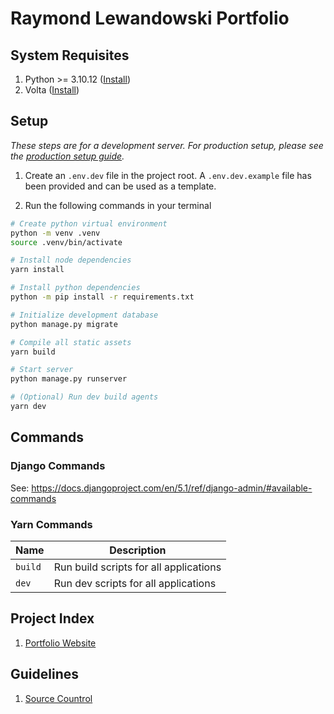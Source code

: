 # Raymond Lewandowski Portfolio


## System Requisites

1. Python >= 3.10.12 ([Install](https://www.python.org/downloads/release/python-31012/))
2. Volta ([Install](https://docs.volta.sh/guide/getting-started))

## Setup

*These steps are for a development server. For production setup, please see the [production setup guide](./docs/Production-Setup.md).*

1. Create an `.env.dev` file in the project root. A `.env.dev.example` file has been provided and can be used as a template.

2. Run the following commands in your terminal

```sh
# Create python virtual environment
python -m venv .venv
source .venv/bin/activate

# Install node dependencies
yarn install

# Install python dependencies
python -m pip install -r requirements.txt

# Initialize development database
python manage.py migrate

# Compile all static assets
yarn build

# Start server
python manage.py runserver

# (Optional) Run dev build agents
yarn dev
```

## Commands

### Django Commands

See: https://docs.djangoproject.com/en/5.1/ref/django-admin/#available-commands

### Yarn Commands

| Name                | Description 
|---------------------|------------------
| `build`             | Run build scripts for all applications
| `dev`               | Run dev scripts for all applications

## Project Index

1. [Portfolio Website](./apps/www/README.md)

## Guidelines

1. [Source Countrol](./docs/Source-Control.md)